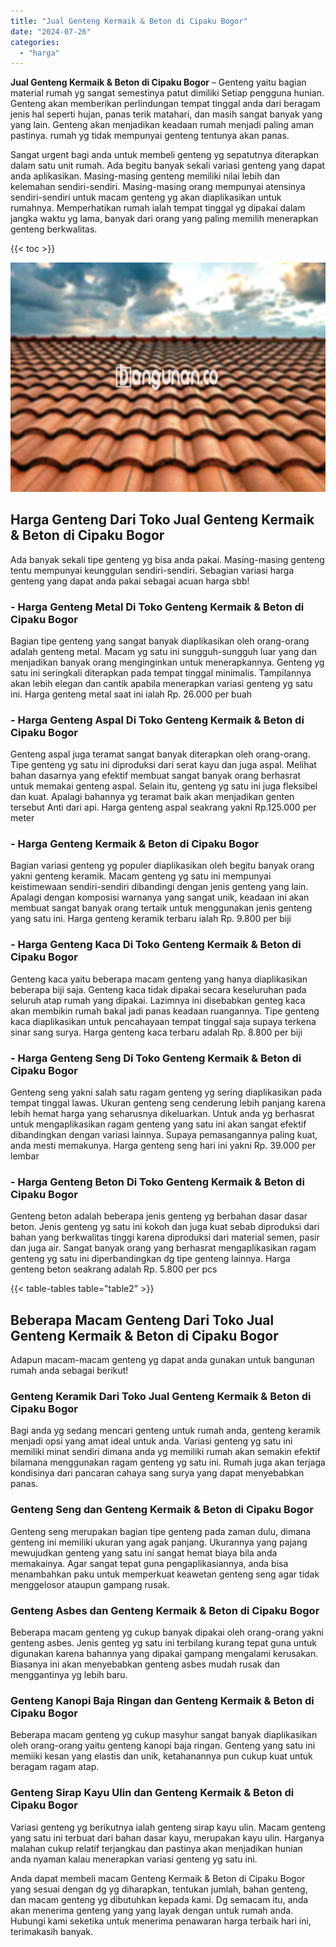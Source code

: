 ```yaml
---
title: "Jual Genteng Kermaik & Beton di Cipaku Bogor"
date: "2024-07-26"
categories: 
  - "harga"
---
```


**Jual Genteng Kermaik & Beton di Cipaku Bogor** – Genteng yaitu bagian material rumah yg sangat semestinya patut dimiliki Setiap pengguna hunian. Genteng akan memberikan perlindungan tempat tinggal anda dari beragam jenis hal seperti hujan, panas terik matahari, dan masih sangat banyak yang yang lain. Genteng akan menjadikan keadaan rumah menjadi paling aman pastinya. rumah yg tidak mempunyai genteng tentunya akan panas.

Sangat urgent bagi anda untuk membeli genteng yg sepatutnya diterapkan dalam satu unit rumah. Ada begitu banyak sekali variasi genteng yang dapat anda aplikasikan. Masing-masing genteng memiliki nilai lebih dan kelemahan sendiri-sendiri. Masing-masing orang mempunyai atensinya sendiri-sendiri untuk macam genteng yg akan diaplikasikan untuk rumahnya. Memperhatikan rumah ialah tempat tinggal yg dipakai dalam jangka waktu yg lama, banyak dari orang yang paling memilih menerapkan genteng berkwalitas.

{{< toc >}}

![Jual Genteng Kermaik & Beton di Cipaku Bogor](/images/genteng-minimalis-murah32.png)

## Harga Genteng Dari Toko Jual Genteng Kermaik & Beton di Cipaku Bogor

Ada banyak sekali tipe genteng yg bisa anda pakai. Masing-masing genteng tentu mempunyai keunggulan sendiri-sendiri. Sebagian variasi harga genteng yang dapat anda pakai sebagai acuan harga sbb!

### \- Harga Genteng Metal Di Toko Genteng Kermaik & Beton di Cipaku Bogor

Bagian tipe genteng yang sangat banyak diaplikasikan oleh orang-orang adalah genteng metal. Macam yg satu ini sungguh-sungguh luar yang dan menjadikan banyak orang menginginkan untuk menerapkannya. Genteng yg satu ini seringkali diterapkan pada tempat tinggal minimalis. Tampilannya akan lebih elegan dan cantik apabila menerapkan variasi genteng yg satu ini. Harga genteng metal saat ini ialah Rp. 26.000 per buah

### \- Harga Genteng Aspal Di Toko Genteng Kermaik & Beton di Cipaku Bogor

Genteng aspal juga teramat sangat banyak diterapkan oleh orang-orang. Tipe genteng yg satu ini diproduksi dari serat kayu dan juga aspal. Melihat bahan dasarnya yang efektif membuat sangat banyak orang berhasrat untuk memakai genteng aspal. Selain itu, genteng yg satu ini juga fleksibel dan kuat. Apalagi bahannya yg teramat baik akan menjadikan genten tersebut Anti dari api. Harga genteng aspal seakrang yakni Rp.125.000 per meter

### \- Harga Genteng Kermaik & Beton di Cipaku Bogor

Bagian variasi genteng yg populer diaplikasikan oleh begitu banyak orang yakni genteng keramik. Macam genteng yg satu ini mempunyai keistimewaan sendiri-sendiri dibandingi dengan jenis genteng yang lain. Apalagi dengan komposisi warnanya yang sangat unik, keadaan ini akan membuat sangat banyak orang tertaik untuk menggunakan jenis genteng yang satu ini. Harga genteng keramik terbaru ialah Rp. 9.800 per biji

### \- Harga Genteng Kaca Di Toko Genteng Kermaik & Beton di Cipaku Bogor

Genteng kaca yaitu beberapa macam genteng yang hanya diaplikasikan beberapa biji saja. Genteng kaca tidak dipakai secara keseluruhan pada seluruh atap rumah yang dipakai. Lazimnya ini disebabkan genteg kaca akan membikin rumah bakal jadi panas keadaan ruangannya. Tipe genteng kaca diaplikasikan untuk pencahayaan tempat tinggal saja supaya terkena sinar sang surya. Harga genteng kaca terbaru adalah Rp. 8.800 per biji

### \- Harga Genteng Seng Di Toko Genteng Kermaik & Beton di Cipaku Bogor

Genteng seng yakni salah satu ragam genteng yg sering diaplikasikan pada tempat tinggal lawas. Ukuran genteng seng cenderung lebih panjang karena lebih hemat harga yang seharusnya dikeluarkan. Untuk anda yg berhasrat untuk mengaplikasikan ragam genteng yang satu ini akan sangat efektif dibandingkan dengan variasi lainnya. Supaya pemasangannya paling kuat, anda mesti memakunya. Harga genteng seng hari ini yakni Rp. 39.000 per lembar

### \- Harga Genteng Beton Di Toko Genteng Kermaik & Beton di Cipaku Bogor

Genteng beton adalah beberapa jenis genteng yg berbahan dasar dasar beton. Jenis genteng yg satu ini kokoh dan juga kuat sebab diproduksi dari bahan yang berkwalitas tinggi karena diproduksi dari material semen, pasir dan juga air. Sangat banyak orang yang berhasrat mengaplikasikan ragam genteng yg satu ini diperbandingkan dg tipe genteng lainnya. Harga genteng beton seakrang adalah Rp. 5.800 per pcs

{{< table-tables table="table2" >}}

## Beberapa Macam Genteng Dari Toko Jual Genteng Kermaik & Beton di Cipaku Bogor

Adapun macam-macam genteng yg dapat anda gunakan untuk bangunan rumah anda sebagai berikut!

### Genteng Keramik Dari Toko Jual Genteng Kermaik & Beton di Cipaku Bogor

Bagi anda yg sedang mencari genteng untuk rumah anda, genteng keramik menjadi opsi yang amat ideal untuk anda. Variasi genteng yg satu ini memiliki minat sendiri dimana anda yg memiliki rumah akan semakin efektif bilamana menggunakan ragam genteng yg satu ini. Rumah juga akan terjaga kondisinya dari pancaran cahaya sang surya yang dapat menyebabkan panas.

### Genteng Seng dan Genteng Kermaik & Beton di Cipaku Bogor

Genteng seng merupakan bagian tipe genteng pada zaman dulu, dimana genteng ini memiliki ukuran yang agak panjang. Ukurannya yang pajang mewujudkan genteng yang satu ini sangat hemat biaya bila anda memakainya. Agar sangat tepat guna pengaplikasiannya, anda bisa menambahkan paku untuk memperkuat keawetan genteng seng agar tidak menggelosor ataupun gampang rusak.

### Genteng Asbes dan Genteng Kermaik & Beton di Cipaku Bogor

Beberapa macam genteng yg cukup banyak dipakai oleh orang-orang yakni genteng asbes. Jenis genteg yg satu ini terbilang kurang tepat guna untuk digunakan karena bahannya yang dipakai gampang mengalami kerusakan. Biasanya ini akan menyebabkan genteng asbes mudah rusak dan menggantinya yg lebih baru.

### Genteng Kanopi Baja Ringan dan Genteng Kermaik & Beton di Cipaku Bogor

Beberapa macam genteng yg cukup masyhur sangat banyak diaplikasikan oleh orang-orang yaitu genteng kanopi baja ringan. Genteng yang satu ini memiiki kesan yang elastis dan unik, ketahanannya pun cukup kuat untuk beragam ragam atap.

### Genteng Sirap Kayu Ulin dan Genteng Kermaik & Beton di Cipaku Bogor

Variasi genteng yg berikutnya ialah genteng sirap kayu ulin. Macam genteng yang satu ini terbuat dari bahan dasar kayu, merupakan kayu ulin. Harganya malahan cukup relatif terjangkau dan pastinya akan menjadikan hunian anda nyaman kalau menerapkan variasi genteng yg satu ini.

Anda dapat membeli macam Genteng Kermaik & Beton di Cipaku Bogor yang sesuai dengan dg yg diharapkan, tentukan jumlah, bahan genteng, dan macam genteng yg dibutuhkan kepada kami. Dg semacam itu, anda akan menerima genteng yang yang layak dengan untuk rumah anda. Hubungi kami seketika untuk menerima penawaran harga terbaik hari ini, terimakasih banyak.
